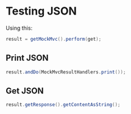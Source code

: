 # Testing JSON

Using this:

```java
result = getMockMvc().perform(get);
```

## Print JSON

```java
result.andDo(MockMvcResultHandlers.print());
```

## Get JSON

```java
result.getResponse().getContentAsString();
```



